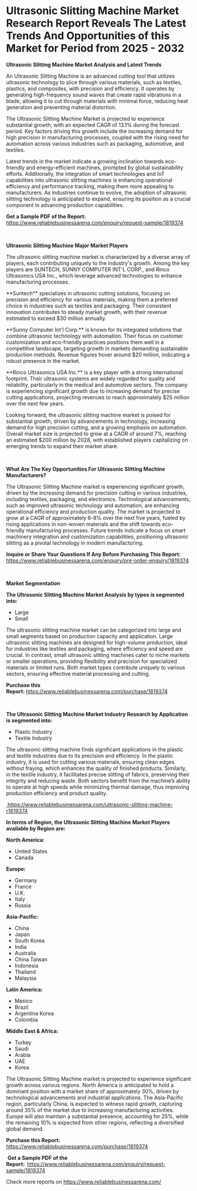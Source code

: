 <p><h1>Ultrasonic Slitting Machine Market Research Report Reveals The Latest Trends And Opportunities of this Market for Period from 2025 - 2032</h1></p><p><strong>Ultrasonic Slitting Machine Market Analysis and Latest Trends</strong></p>
<p><p>An Ultrasonic Slitting Machine is an advanced cutting tool that utilizes ultrasonic technology to slice through various materials, such as textiles, plastics, and composites, with precision and efficiency. It operates by generating high-frequency sound waves that create rapid vibrations in a blade, allowing it to cut through materials with minimal force, reducing heat generation and preventing material distortion.</p><p>The Ultrasonic Slitting Machine Market is projected to experience substantial growth, with an expected CAGR of 13.1% during the forecast period. Key factors driving this growth include the increasing demand for high precision in manufacturing processes, coupled with the rising need for automation across various industries such as packaging, automotive, and textiles. </p><p>Latest trends in the market indicate a growing inclination towards eco-friendly and energy-efficient machines, prompted by global sustainability efforts. Additionally, the integration of smart technologies and IoT capabilities into ultrasonic slitting machines is enhancing operational efficiency and performance tracking, making them more appealing to manufacturers. As industries continue to evolve, the adoption of ultrasonic slitting technology is anticipated to expand, ensuring its position as a crucial component in advancing production capabilities.</p></p>
<p><strong>Get a Sample PDF of the Report:&nbsp;</strong> <a href="https://www.reliablebusinessarena.com/enquiry/request-sample/1819374?utm_campaign=2033&utm_medium=2&utm_source=Github&utm_content=ia&utm_term=09042025&utm_id=ultrasonic-slitting-machine">https://www.reliablebusinessarena.com/enquiry/request-sample/1819374</a></p>
<p>&nbsp;</p>
<p><strong>Ultrasonic Slitting Machine Major Market Players</strong></p>
<p><p>The ultrasonic slitting machine market is characterized by a diverse array of players, each contributing uniquely to the industry's growth. Among the key players are SUNTECH, SUNNY COMPUTER INT'L CORP., and Rinco Ultrasonics USA Inc., which leverage advanced technologies to enhance manufacturing processes.</p><p>**Suntech** specializes in ultrasonic cutting solutions, focusing on precision and efficiency for various materials, making them a preferred choice in industries such as textiles and packaging. Their consistent innovation contributes to steady market growth, with their revenue estimated to exceed $30 million annually.</p><p>**Sunny Computer Int'l Corp.** is known for its integrated solutions that combine ultrasonic technology with automation. Their focus on customer customization and eco-friendly practices positions them well in a competitive landscape, targeting growth in markets demanding sustainable production methods. Revenue figures hover around $20 million, indicating a robust presence in the market.</p><p>**Rinco Ultrasonics USA Inc.** is a key player with a strong international footprint. Their ultrasonic systems are widely regarded for quality and reliability, particularly in the medical and automotive sectors. The company is experiencing significant growth due to increasing demand for precise cutting applications, projecting revenues to reach approximately $25 million over the next few years.</p><p>Looking forward, the ultrasonic slitting machine market is poised for substantial growth, driven by advancements in technology, increasing demand for high precision cutting, and a growing emphasis on automation. Overall market size is projected to grow at a CAGR of around 7%, reaching an estimated $200 million by 2028, with established players capitalizing on emerging trends to expand their market share.</p></p>
<p>&nbsp;</p>
<p><strong>What Are The Key Opportunities For Ultrasonic Slitting Machine Manufacturers?</strong></p>
<p><p>The Ultrasonic Slitting Machine market is experiencing significant growth, driven by the increasing demand for precision cutting in various industries, including textiles, packaging, and electronics. Technological advancements, such as improved ultrasonic technology and automation, are enhancing operational efficiency and production quality. The market is projected to grow at a CAGR of approximately 6-8% over the next five years, fueled by rising applications in non-woven materials and the shift towards eco-friendly manufacturing processes. Future trends indicate a focus on smart machinery integration and customization capabilities, positioning ultrasonic slitting as a pivotal technology in modern manufacturing.</p></p>
<p><strong>Inquire or Share Your Questions If Any Before Purchasing This Report:</strong> <a href="https://www.reliablebusinessarena.com/enquiry/pre-order-enquiry/1819374?utm_campaign=2033&utm_medium=2&utm_source=Github&utm_content=ia&utm_term=09042025&utm_id=ultrasonic-slitting-machine">https://www.reliablebusinessarena.com/enquiry/pre-order-enquiry/1819374</a></p>
<p>&nbsp;</p>
<p><strong>Market Segmentation</strong></p>
<p><strong>The Ultrasonic Slitting Machine Market Analysis by types is segmented into:</strong></p>
<p><ul><li>Large</li><li>Small</li></ul></p>
<p><p>The ultrasonic slitting machine market can be categorized into large and small segments based on production capacity and application. Large ultrasonic slitting machines are designed for high-volume production, ideal for industries like textiles and packaging, where efficiency and speed are crucial. In contrast, small ultrasonic slitting machines cater to niche markets or smaller operations, providing flexibility and precision for specialized materials or limited runs. Both market types contribute uniquely to various sectors, ensuring effective material processing and cutting.</p></p>
<p><strong>Purchase this Report:&nbsp;</strong><a href="https://www.reliablebusinessarena.com/purchase/1819374?utm_campaign=2033&utm_medium=2&utm_source=Github&utm_content=ia&utm_term=09042025&utm_id=ultrasonic-slitting-machine">https://www.reliablebusinessarena.com/purchase/1819374</a></p>
<p>&nbsp;</p>
<p><strong>The Ultrasonic Slitting Machine Market Industry Research by Application is segmented into:</strong></p>
<p><ul><li>Plastic Industry</li><li>Textile Industry</li></ul></p>
<p><p>The ultrasonic slitting machine finds significant applications in the plastic and textile industries due to its precision and efficiency. In the plastic industry, it is used for cutting various materials, ensuring clean edges without fraying, which enhances the quality of finished products. Similarly, in the textile industry, it facilitates precise slitting of fabrics, preserving their integrity and reducing waste. Both sectors benefit from the machine’s ability to operate at high speeds while minimizing thermal damage, thus improving production efficiency and product quality.</p></p>
<p><a href="https://www.reliablebusinessarena.com/ultrasonic-slitting-machine-r1819374?utm_campaign=2033&utm_medium=2&utm_source=Github&utm_content=ia&utm_term=09042025&utm_id=ultrasonic-slitting-machine">&nbsp;https://www.reliablebusinessarena.com/ultrasonic-slitting-machine-r1819374</a></p>
<p><strong>In terms of Region, the Ultrasonic Slitting Machine Market Players available by Region are:</strong></p>
<p>
    <p> <strong> North America: </strong>
        <ul>
            <li>United States</li>
            <li>Canada</li>
        </ul>
        </p> 
    <p> <strong> Europe: </strong>
        <ul>
            <li>Germany</li>
            <li>France</li>
            <li>U.K.</li>
            <li>Italy</li>
            <li>Russia</li>
        </ul>
        </p> 
    <p> <strong> Asia-Pacific: </strong>
        <ul>
            <li>China</li>
            <li>Japan</li>
            <li>South Korea</li>
            <li>India</li>
            <li>Australia</li>
            <li>China Taiwan</li>
            <li>Indonesia</li>
            <li>Thailand</li>
            <li>Malaysia</li>
        </ul>
        </p> 
    <p> <strong> Latin America: </strong>
        <ul>
            <li>Mexico</li>
            <li>Brazil</li>
            <li>Argentina Korea</li>
            <li>Colombia</li>
        </ul>
        </p> 
    <p> <strong> Middle East & Africa: </strong>
        <ul>
            <li>Turkey</li>
            <li>Saudi</li>
            <li>Arabia</li>
            <li>UAE</li>
            <li>Korea</li>
        </ul>
    </p>
    </p>
<p><p>The Ultrasonic Slitting Machine market is projected to experience significant growth across various regions. North America is anticipated to hold a dominant position with a market share of approximately 30%, driven by technological advancements and industrial applications. The Asia-Pacific region, particularly China, is expected to witness rapid growth, capturing around 35% of the market due to increasing manufacturing activities. Europe will also maintain a substantial presence, accounting for 25%, while the remaining 10% is expected from other regions, reflecting a diversified global demand.</p></p>
<p><strong>Purchase this Report: </strong><a href="https://www.reliablebusinessarena.com/purchase/1819374?utm_campaign=2033&utm_medium=2&utm_source=Github&utm_content=ia&utm_term=09042025&utm_id=ultrasonic-slitting-machine">https://www.reliablebusinessarena.com/purchase/1819374</a></p>
<p>&nbsp;<strong>Get a Sample PDF of the Report:&nbsp;&nbsp;</strong><a href="https://www.reliablebusinessarena.com/enquiry/request-sample/1819374?utm_campaign=2033&utm_medium=2&utm_source=Github&utm_content=ia&utm_term=09042025&utm_id=ultrasonic-slitting-machine">https://www.reliablebusinessarena.com/enquiry/request-sample/1819374</a></p>
<p><strong></strong></p>
<p>Check more reports on <a href="https://www.reliablebusinessarena.com/?utm_campaign=2033&utm_medium=2&utm_source=Github&utm_content=ia&utm_term=09042025&utm_id=ultrasonic-slitting-machine">https://www.reliablebusinessarena.com/</a></p>